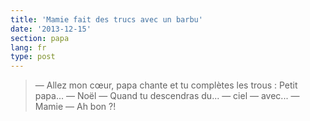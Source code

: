 ```yaml
---
title: 'Mamie fait des trucs avec un barbu'
date: '2013-12-15'
section: papa
lang: fr
type: post
---
```


> — Allez mon cœur, papa chante et tu complètes les trous : Petit papa...
> — Noël 
> — Quand tu descendras du...
> — ciel
> — avec...
> — Mamie
> — Ah bon ?!

